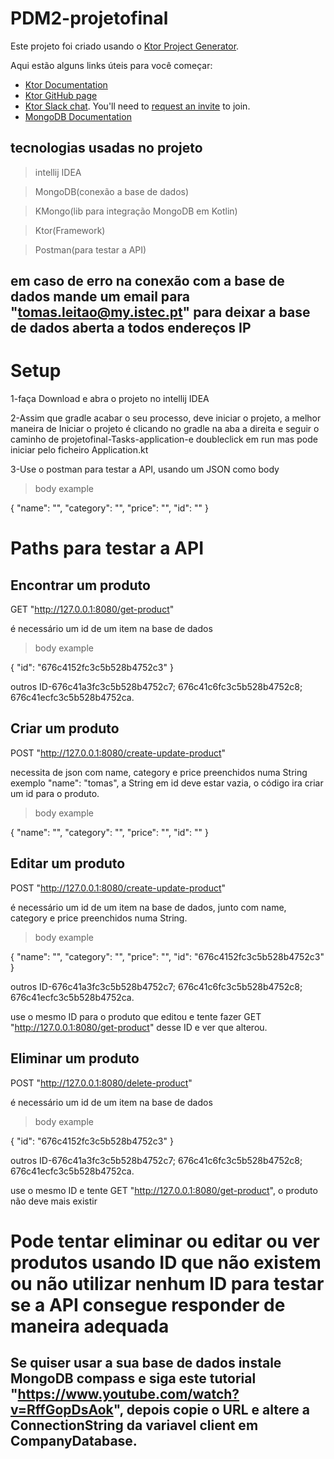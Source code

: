 # PDM2-projetofinal

Este projeto foi criado usando o [Ktor Project Generator](https://start.ktor.io).

Aqui estão alguns links úteis para você começar:

- [Ktor Documentation](https://ktor.io/docs/home.html)
- [Ktor GitHub page](https://github.com/ktorio/ktor)
- [Ktor Slack chat](https://app.slack.com/client/T09229ZC6/C0A974TJ9). You'll need to [request an invite](https://surveys.jetbrains.com/s3/kotlin-slack-sign-up) to join.
- [MongoDB Documentation](https://www.mongodb.com/pt-br/docs/)

## tecnologias usadas no projeto
>intellij IDEA

>MongoDB(conexão a base de dados)

>KMongo(lib para integração MongoDB em Kotlin)

>Ktor(Framework)

>Postman(para testar a API)

## em caso de erro na conexão com a base de dados mande um email para "tomas.leitao@my.istec.pt" para deixar a base de dados aberta a todos endereços IP

# Setup 

1-faça Download e abra o projeto no intellij IDEA

2-Assim que gradle acabar o seu processo, deve iniciar o projeto, a melhor maneira de Iniciar o projeto é clicando no gradle na aba a direita e seguir o caminho de projetofinal-Tasks-application-e doubleclick em run mas pode iniciar pelo ficheiro Application.kt

3-Use o postman para testar a API, usando um JSON como body

>body example

{
"name": "",
"category": "",
"price": "",
"id": "" 
}

# Paths para testar a API


## Encontrar um produto 

GET "http://127.0.0.1:8080/get-product"

é necessário um id de um item na base de dados

>body example

{ 
"id": "676c4152fc3c5b528b4752c3"
}

outros ID-676c41a3fc3c5b528b4752c7;     676c41c6fc3c5b528b4752c8;       676c41ecfc3c5b528b4752ca.


## Criar um produto 

POST "http://127.0.0.1:8080/create-update-product"

necessita de json com name, category e price preenchidos numa String exemplo "name": "tomas", a String em id deve estar vazia, o código ira criar um id para o produto.

>body example

{
"name": "",
"category": "",
"price": "",
"id": "" 
}


## Editar um produto 

POST "http://127.0.0.1:8080/create-update-product"

é necessário um id de um item na base de dados, junto com name, category e price preenchidos numa String.

>body example

{ 
"name": "",
"category": "",
"price": "",
"id": "676c4152fc3c5b528b4752c3"
}

outros ID-676c41a3fc3c5b528b4752c7;      676c41c6fc3c5b528b4752c8;      676c41ecfc3c5b528b4752ca.

use o mesmo ID para o produto que editou e tente fazer GET "http://127.0.0.1:8080/get-product" desse ID e ver que alterou.


## Eliminar um produto 

POST "http://127.0.0.1:8080/delete-product"

é necessário um id de um item na base de dados

>body example

{ 
"id": "676c4152fc3c5b528b4752c3"
}

outros ID-676c41a3fc3c5b528b4752c7;      676c41c6fc3c5b528b4752c8;      676c41ecfc3c5b528b4752ca.

use o mesmo ID e tente GET "http://127.0.0.1:8080/get-product", o produto não deve mais existir

# Pode tentar eliminar ou editar ou ver produtos usando ID que não existem ou não utilizar nenhum ID para testar se a API consegue responder de maneira adequada


## Se quiser usar a sua base de dados instale MongoDB compass e siga este tutorial "https://www.youtube.com/watch?v=RffGopDsAok", depois copie o URL e altere a ConnectionString da variavel client em CompanyDatabase.



